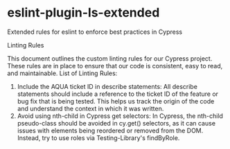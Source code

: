 # eslint-plugin-ls-extended
Extended rules for eslint to enforce best practices in Cypress


Linting Rules

This document outlines the custom linting rules for our Cypress project. These rules are in place to ensure that our code is consistent, easy to read, and maintainable.
List of Linting Rules:

1. Include the AQUA ticket ID in describe statements: All describe statements should include a reference to the ticket ID of the feature or bug fix that is being tested. This helps us track the origin of the code and understand the context in which it was written.
2. Avoid using nth-child in Cypress get selectors: In Cypress, the nth-child pseudo-class should be avoided in cy.get() selectors, as it can cause issues with elements being reordered or removed from the DOM. Instead, try to use roles via Testing-Library's findByRole.
